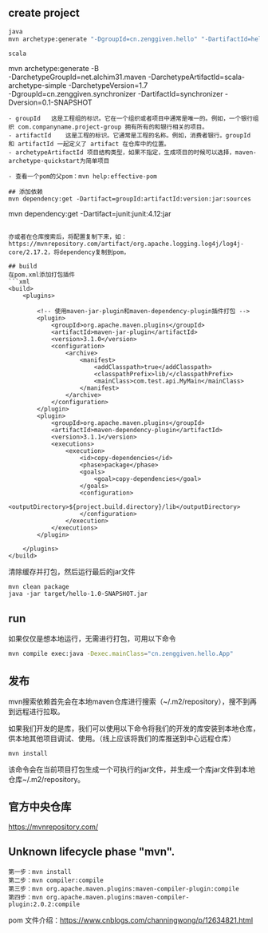 ## create project
```sh
java
mvn archetype:generate "-DgroupId=cn.zenggiven.hello" "-DartifactId=hello" "-DarchetypeArtifactId=maven-archetype-quickstart" "-DinteractiveMode=false"

scala
```
  mvn archetype:generate -B \
    -DarchetypeGroupId=net.alchim31.maven -DarchetypeArtifactId=scala-archetype-simple -DarchetypeVersion=1.7 \
    -DgroupId=cn.zenggiven.synchronizer -DartifactId=synchronizer -Dversion=0.1-SNAPSHOT
```
- groupId	这是工程组的标识。它在一个组织或者项目中通常是唯一的。例如，一个银行组织 com.companyname.project-group 拥有所有的和银行相关的项目。
- artifactId	这是工程的标识。它通常是工程的名称。例如，消费者银行。groupId 和 artifactId 一起定义了 artifact 在仓库中的位置。
- archetypeArtifactId 项目结构类型，如果不指定，生成项目的时候可以选择，maven-archetype-quickstart为简单项目

- 查看一个pom的父pom：mvn help:effective-pom

## 添加依赖
mvn dependency:get -Dartifact=groupId:artifactId:version:jar:sources
```
mvn dependency:get -Dartifact=junit:junit:4.12:jar
```

亦或者在仓库搜索后，将配置复制下来，如：https://mvnrepository.com/artifact/org.apache.logging.log4j/log4j-core/2.17.2，将dependency复制到pom，

## build
在pom.xml添加打包插件
```xml
<build>
    <plugins>

        <!-- 使用maven-jar-plugin和maven-dependency-plugin插件打包 -->
        <plugin>
            <groupId>org.apache.maven.plugins</groupId>
            <artifactId>maven-jar-plugin</artifactId>
            <version>3.1.0</version>
            <configuration>
                <archive>
                    <manifest>
                        <addClasspath>true</addClasspath>
                        <classpathPrefix>lib/</classpathPrefix>
                        <mainClass>com.test.api.MyMain</mainClass>
                    </manifest>
                </archive>
            </configuration>
        </plugin>
        <plugin>
            <groupId>org.apache.maven.plugins</groupId>
            <artifactId>maven-dependency-plugin</artifactId>
            <version>3.1.1</version>
            <executions>
                <execution>
                    <id>copy-dependencies</id>
                    <phase>package</phase>
                    <goals>
                        <goal>copy-dependencies</goal>
                    </goals>
                    <configuration>
                        <outputDirectory>${project.build.directory}/lib</outputDirectory>
                    </configuration>
                </execution>
            </executions>
        </plugin>

    </plugins>
</build>
```

清除缓存并打包，然后运行最后的jar文件
```
mvn clean package
java -jar target/hello-1.0-SNAPSHOT.jar
```

## run
如果仅仅是想本地运行，无需进行打包，可用以下命令
```sh
mvn compile exec:java -Dexec.mainClass="cn.zenggiven.hello.App"
```

## 发布
mvn搜索依赖首先会在本地maven仓库进行搜索（~/.m2/repository），搜不到再到远程进行拉取。

如果我们开发的是库，我们可以使用以下命令将我们的开发的库安装到本地仓库，供本地其他项目调试、使用。（线上应该将我们的库推送到中心远程仓库）
```
mvn install
```
该命令会在当前项目打包生成一个可执行的jar文件，并生成一个库jar文件到本地仓库~/.m2/repository。

## 官方中央仓库
https://mvnrepository.com/

## Unknown lifecycle phase "mvn".
```
第一步：mvn install
第二步：mvn compiler:compile
第三步：mvn org.apache.maven.plugins:maven-compiler-plugin:compile
第四步：mvn org.apache.maven.plugins:maven-compiler-plugin:2.0.2:compile
```

pom 文件介绍：https://www.cnblogs.com/channingwong/p/12634821.html
